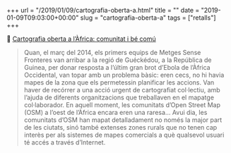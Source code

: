 +++
url = "/2019/01/09/cartografia-oberta-a.html"
title = ""
date = "2019-01-09T09:03:00+00:00"
slug = "cartografia-oberta-a"
tags = ["retalls"]
+++

📎 [Cartografia oberta a l’Àfrica: comunitat i bé comú](http://lab.cccb.org/ca/a-cartografia-oberta-a-lafrica-comunitat-i-be-comu/)

> Quan, el març del 2014, els primers equips de Metges Sense Fronteres van arribar a la regió de Guéckédou, a la República de Guinea, per donar resposta a l’últim gran brot d’Ebola de l’Àfrica Occidental, van topar amb un problema bàsic: eren cecs, no hi havia mapes de la zona que els permetessin planificar les accions. Van haver de recórrer a una acció urgent de cartografiat col·lectiu, amb l’ajuda de diferents organitzacions que treballaven en el mapatge col·laborador. En aquell moment, les comunitats d’Open Street Map (OSM) a l’oest de l’Àfrica encara eren una raresa… Avui dia, les comunitats d’OSM han mapat detalladament no només la major part de les ciutats, sinó també extenses zones rurals que no tenen cap interès per als sistemes de mapes comercials a què qualsevol usuari té accés a través d’Internet.

